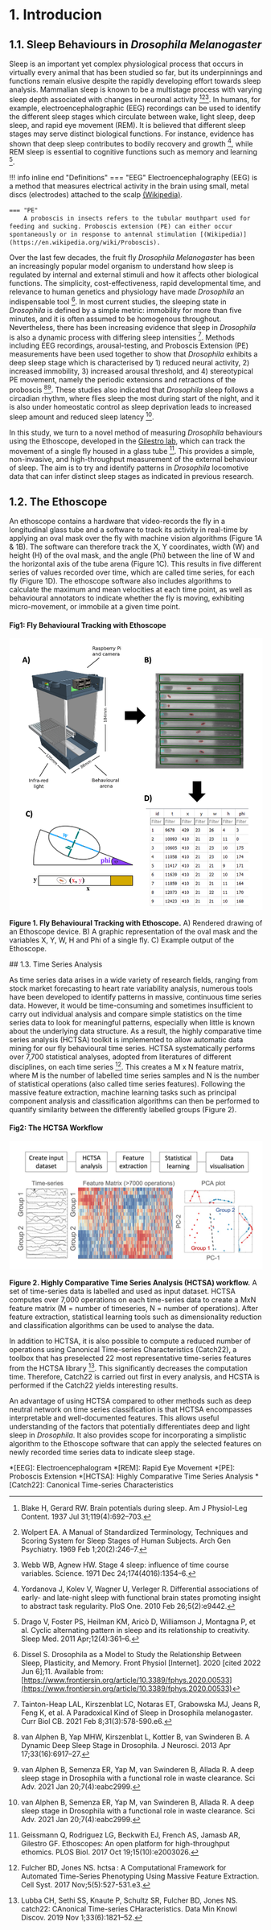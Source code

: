 # 1. Introducion


## 1.1. Sleep Behaviours in *Drosophila Melanogaster*

Sleep is an important yet complex physiological process that occurs in virtually every animal that has been studied so far, but its underpinnings and functions remain elusive despite the rapidly developing effort towards sleep analysis. Mammalian sleep is known to be a multistage process with varying sleep depth associated with changes in neuronal activity [^1][^2][^3]. In humans, for example, electroencephalographic (EEG) recordings can be used to identify the different sleep stages which circulate between wake, light sleep, deep sleep, and rapid eye movement (REM). It is believed that different sleep stages may serve distinct biological functions. For instance, evidence has shown that deep sleep contributes to bodily recovery and growth [^4], while REM sleep is essential to cognitive functions such as memory and learning [^5]. 

!!! info inline end "Definitions"
    === "EEG"
        Electroencephalography (EEG) is a method that measures electrical activity in the brain using small, metal discs (electrodes) attached to the scalp [(Wikipedia)](https://en.wikipedia.org/wiki/Electroencephalography).

    === "PE"
        A proboscis in insects refers to the tubular mouthpart used for feeding and sucking. Proboscis extension (PE) can either occur spontaneously or in response to antennal stimulation [(Wikipedia)](https://en.wikipedia.org/wiki/Proboscis). 

Over the last few decades, the fruit fly *Drosophila Melanogaster* has been an increasingly popular model organism to understand how sleep is regulated by internal and external stimuli and how it affects other biological functions. The simplicity, cost-effectiveness, rapid developmental time, and relevance to human genetics and physiology have made *Drosophila* an indispensable tool [^6]. In most current studies, the sleeping state in *Drosophila* is  defined by a simple metric: immobility for more than five minutes, and it is often assumed to be homogenous throughout. Nevertheless, there has been increasing evidence that sleep in *Drosophila* is also a dynamic process with differing sleep intensities [^7]. Methods including EEG recordings, arousal-testing, and Proboscis Extension (PE) measurements have been used together to show that *Drosophila* exhibits a deep sleep stage which is characterised by  1) reduced neural activity, 2) increased immobility, 3) increased arousal threshold, and 4) stereotypical PE movement, namely the periodic extensions and retractions of the proboscis  [^8][^9]. These studies also indicated that *Drosophila* sleep follows a circadian rhythm, where flies sleep the most during start of the night, and it is also under homeostatic control as sleep deprivation leads to increased sleep amount and reduced sleep latency [^9]. 

In this study, we turn to a novel method of measuring *Drosophila* behaviours using the Ethoscope, developed in the [Gilestro lab](https://lab.gilest.ro/), which can track the movement of a single fly housed in a glass tube [^10]. This provides a simple, non-invasive, and high-throughput measurement of the external behaviour of sleep. The aim is to try and identify patterns in *Drosophila* locomotive data that can infer distinct sleep stages as indicated in previous research. 

## 1.2. The Ethoscope
An ethoscope contains a hardware that video-records the fly in a longitudinal glass tube and a software to track its activity in real-time by applying an oval mask over the fly with machine vision algorithms (Figure 1A & 1B). The software can therefore track the X, Y coordinates, width (W) and height (H) of the oval mask, and the angle (Phi) between the line of W and the horizontal axis of the tube arena (Figure 1C). This results in five different series of values recorded over time, which are called time series, for each fly (Figure 1D). The ethoscope software also includes algorithms to calculate the maximum and mean velocities at each time point, as well as behavioural annotators to indicate whether the fly is moving, exhibiting micro-movement, or immobile at a given time point. 
#### <p class="hide-title"> Fig1: Fly Behavioural Tracking with Ethoscope</p>
![pic](img/ethoscope.png)
<p class="fig-cap">
<b>Figure 1. Fly Behavioural Tracking with Ethoscope.</b> 
A) Rendered drawing of an Ethoscope device. 
B) A graphic representation of the oval mask and the variables X, Y, W, H and Phi of a single fly. 
C) Example output of the Ethoscope. 
</p>
## 1.3. Time Series Analysis

As time series data arises in a wide variety of research fields, ranging from stock market forecasting to heart rate variability analysis, numerous tools have been developed to identify patterns in massive, continuous time series data. However, it would be time-consuming and sometimes insufficient to carry out individual analysis and compare simple statistics on the time series data to look for meaningful patterns, especially when little is known about the underlying data structure. As a result, the highly comparative time series analysis (HCTSA) toolkit is implemented to allow automatic data mining for our fly behavioural time series. HCTSA systematically performs over 7,700 statistical analyses, adopted from literatures of different disciplines, on each time series [^11]. This creates a M x N feature matrix, where M is the number of labelled time series samples and N is the number of statistical operations (also called time series features). Following the massive feature extraction, machine learning tasks such as principal component analysis and classification algorithms can then be performed to quantify similarity between the differently labelled groups (Figure 2). 

#### <p class="hide-title"> Fig2: The HCTSA Workflow </p>
![pic](img/hctsa.png)
<p class="fig-cap"> 
<b>Figure 2. Highly Comparative Time Series Analysis (HCTSA) workflow.</b> 
A set of time-series data is labelled and used as input dataset. HCTSA computes over 7,000 operations on each time-series data to create a MxN feature matrix (M = number of timeseries, N = number of operations). After feature extraction, statistical learning tools such as dimensionality reduction and classification algorithms can be used to analyse the data.
</p>

In addition to HCTSA, it is also possible to compute a reduced number of operations using Canonical Time-series Characteristics (Catch22), a toolbox that has preselected 22 most representative time-series features from the HCTSA library [^12]. This significantly decreases the computation time. Therefore, Catch22 is carried out first in every analysis, and HCSTA is performed if the Catch22 yields interesting results. 

An advantage of using HCTSA compared to other methods such as deep neutral network on time series classification is that HCTSA encompasses interpretable and well-documented features. This allows useful understanding of the factors that potentially differentiates deep and light sleep in *Drosophila*. It also provides scope for incorporating a simplistic algorithm to the Ethoscope software that can apply the selected features on newly recorded time series data to indicate sleep stage. 

*[EEG]: Electroencephalogram
*[REM]: Rapid Eye Movement
*[PE]: Proboscis Extension
*[HCTSA]: Highly Comparative Time Series Analysis
*[Catch22]: Canonical Time-series Characteristics



[^1]: Blake H, Gerard RW. Brain potentials during sleep. Am J Physiol-Leg Content. 1937 Jul 31;119(4):692–703. 
[^2]: Wolpert EA. A Manual of Standardized Terminology, Techniques and Scoring System for Sleep Stages of Human Subjects. Arch Gen Psychiatry. 1969 Feb 1;20(2):246–7. 
[^3]: Webb WB, Agnew HW. Stage 4 sleep: influence of time course variables. Science. 1971 Dec 24;174(4016):1354–6. 
[^4]: Yordanova J, Kolev V, Wagner U, Verleger R. Differential associations of early- and late-night sleep with functional brain states promoting insight to abstract task regularity. PloS One. 2010 Feb 26;5(2):e9442. 
[^5]: Drago V, Foster PS, Heilman KM, Aricò D, Williamson J, Montagna P, et al. Cyclic alternating pattern in sleep and its relationship to creativity. Sleep Med. 2011 Apr;12(4):361–6. 
[^6]: Dissel S. Drosophila as a Model to Study the Relationship Between Sleep, Plasticity, and Memory. Front Physiol [Internet]. 2020 [cited 2022 Jun 6];11. Available from:[https://www.frontiersin.org/article/10.3389/fphys.2020.00533](https://www.frontiersin.org/article/10.3389/fphys.2020.00533)
[^7]: Tainton-Heap LAL, Kirszenblat LC, Notaras ET, Grabowska MJ, Jeans R, Feng K, et al. A Paradoxical Kind of Sleep in Drosophila melanogaster. Curr Biol CB. 2021 Feb 8;31(3):578-590.e6. 
[^8]: van Alphen B, Yap MHW, Kirszenblat L, Kottler B, van Swinderen B. A Dynamic Deep Sleep Stage in Drosophila. J Neurosci. 2013 Apr 17;33(16):6917–27. 
[^9]: van Alphen B, Semenza ER, Yap M, van Swinderen B, Allada R. A deep sleep stage in Drosophila with a functional role in waste clearance. Sci Adv. 2021 Jan 20;7(4):eabc2999. 
[^10]: Geissmann Q, Rodriguez LG, Beckwith EJ, French AS, Jamasb AR, Gilestro GF. Ethoscopes: An open platform for high-throughput ethomics. PLOS Biol. 2017 Oct 19;15(10):e2003026. 
[^11]: Fulcher BD, Jones NS. hctsa : A Computational Framework for Automated Time-Series Phenotyping Using Massive Feature Extraction. Cell Syst. 2017 Nov;5(5):527-531.e3. 
[^12]: Lubba CH, Sethi SS, Knaute P, Schultz SR, Fulcher BD, Jones NS. catch22: CAnonical Time-series CHaracteristics. Data Min Knowl Discov. 2019 Nov 1;33(6):1821–52. 
